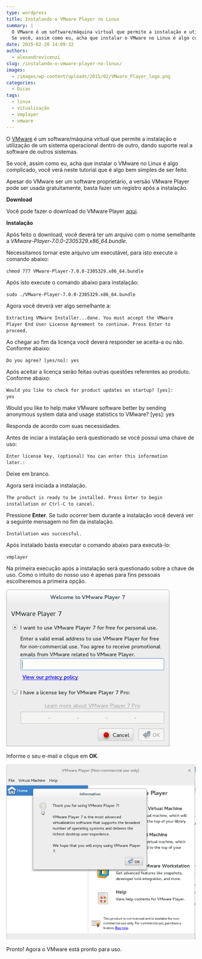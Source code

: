 ```yaml
---
type: wordpress
title: Instalando o VMware Player no Linux
summary: |
  O VMware é um software/máquina virtual que permite a instalação e utilização de um sistema operacional dentro de outro, dando suporte real a software de outros sistemas.
  Se você, assim como eu, acha que instalar o VMware no Linux é algo complicado, você verá neste tutorial que é algo bem simples de ser feito.
date: 2015-02-20 14:09:32
authors:
  - alexandrevicenzi
slug: /instalando-o-vmware-player-no-linux/
images:
  - /images/wp-content/uploads/2015/02/VMware_Player_logo.png
categories:
  - Dicas
tags:
  - linux
  - vitualização
  - vmplayer
  - vmware
---
```


O <a href="http://www.vmware.com/br/products/player/" target="_blank">VMware</a> é um software/máquina virtual que permite a instalação e utilização de um sistema operacional dentro de outro, dando suporte real a software de outros sistemas.

Se você, assim como eu, acha que instalar o VMware no Linux é algo complicado, você verá neste tutorial que é algo bem simples de ser feito.

Apesar do VMware ser um software proprietário, a versão VMware Player pode ser usada gratuitamente, basta fazer um registro após a instalação.

<strong>Download</strong>

Você pode fazer o download do VMware Player <a href="https://my.vmware.com/web/vmware/free#desktop_end_user_computing/vmware_player/7_0" target="_blank">aqui</a>.

<strong>Instalação</strong>

Após feito o download, você deverá ter um arquivo com o nome semelhante a <em>VMware-Player-7.0.0-2305329.x86_64.bundle</em>.

Necessitamos tornar este arquivo um executável, para isto execute o comando abaixo:

<code>chmod 777 VMware-Player-7.0.0-2305329.x86_64.bundle</code>

Após isto execute o comando abaixo para instalação:

<code>sudo ./VMware-Player-7.0.0-2305329.x86_64.bundle</code>

Agora você deverá ver algo semelhante a:

<code>Extracting VMware Installer...done.
You must accept the VMware Player End User License Agreement to
continue. Press Enter to proceed.</code>

Ao chegar ao fim da licença você deverá responder se aceita-a ou não. Conforme abaixo:

<code>Do you agree? [yes/no]: yes</code>

Após aceitar a licença serão feitas outras questões referentes ao produto. Conforme abaixo:

<code>Would you like to check for product updates on startup? [yes]: yes</code>

Would you like to help make VMware software better by sending
anonymous system data and usage statistics to VMware? [yes]: yes

Responda de acordo com suas necessidades.

Antes de inciar a instalação será questionado se você possui uma chave de uso:

<code>Enter license key. (optional) You can enter this information later.: </code>

Deixe em branco.

Agora será iniciada a instalação.

<code>The product is ready to be installed. Press Enter to begin
installation or Ctrl-C to cancel.</code>

Pressione <strong>Enter</strong>. Se tudo ocorrer bem durante a instalação você deverá ver a seguinte mensagem no fim da instalação.

<code>Installation was successful.</code>

Após instalado basta executar o comando abaixo para executá-lo:

<code>vmplayer</code>

Na primeira execução após a instalação será questionado sobre a chave de uso. Como o intuito do nosso uso é apenas para fins pessoais escolheremos a primeira opção.

<img class=" aligncenter" src="/images/wp-content/uploads/2015/02/vmware-key.png" alt="VMware Chave de Uso" />

Informe o seu e-mail e clique em <strong>OK</strong>.

<img class=" aligncenter" src="/images/wp-content/uploads/2015/02/vmware-install.png" alt="VMware Instalação Terminada" />

Pronto! Agora o VMware está pronto para uso.